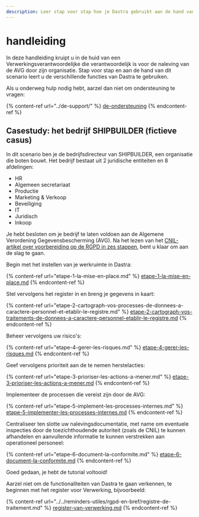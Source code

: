 ```yaml
---
description: Leer stap voor stap hoe je Dastra gebruikt aan de hand van een praktisch voorbeeld.
---
```


# handleiding

In deze handleiding kruipt u in de huid van een Verwerkingsverantwoordelijke die verantwoordelijk is voor de naleving van de AVG door zijn organisatie. Stap voor stap en aan de hand van dit scenario leert u de verschillende functies van Dastra te gebruiken.

Als u onderweg hulp nodig hebt, aarzel dan niet om ondersteuning te vragen:

{% content-ref url="../de-support/" %}
[de-ondersteuning](../de-ondersteuning/)
{% endcontent-ref %}

## Casestudy: het bedrijf SHIPBUILDER (fictieve casus)

In dit scenario ben je de bedrijfsdirecteur van SHIPBUILDER, een organisatie die boten bouwt. Het bedrijf bestaat uit 2 juridische entiteiten en 8 afdelingen:

* HR
* Algemeen secretariaat
* Productie
* Marketing & Verkoop
* Beveiliging
* IT
* Juridisch
* Inkoop

Je hebt besloten om je bedrijf te laten voldoen aan de Algemene Verordening Gegevensbescherming (AVG). Na het lezen van het [CNIL-artikel over voorbereiding op de RGPD in zes stappen](https://www.cnil.fr/fr/principes-cles/rgpd-se-preparer-en-6-etapes), bent u klaar om aan de slag te gaan.

Begin met het instellen van je werkruimte in Dastra:

{% content-ref url="etape-1-la-mise-en-place.md" %}
[etape-1-la-mise-en-place.md](etape-1-la-mise-en-place.md)
{% endcontent-ref %}

Stel vervolgens het register in en breng je gegevens in kaart:

{% content-ref url="etape-2-cartograph-vos-processes-de-donnees-a-caractere-personnel-et-etablir-le-registre.md" %}
[etape-2-cartograph-vos-traitements-de-donnees-a-caractere-personnel-etablir-le-registre.md](etape-2-cartograph-vos-traitements-de-donnees-a-caractere-personnel-etablir-le-registre.md)
{% endcontent-ref %}

Beheer vervolgens uw risico's:

{% content-ref url="etape-4-gerer-les-risques.md" %}
[etape-4-gerer-les-risques.md](etape-4-gerer-les-risques.md)
{% endcontent-ref %}

Geef vervolgens prioriteit aan de te nemen herstelacties:

{% content-ref url="etape-3-prioriser-les-actions-a-mener.md" %}
[etape-3-prioriser-les-actions-a-mener.md](etape-3-prioriser-les-actions-a-mener.md)
{% endcontent-ref %}

Implementeer de processen die vereist zijn door de AVG:

{% content-ref url="etape-5-implement-les-processes-internes.md" %}
[etape-5-implementer-les-processes-internes.md](etape-5-implementer-les-processes-internes.md)
{% endcontent-ref %}

Centraliseer ten slotte uw nalevingsdocumentatie, met name om eventuele inspecties door de toezichthoudende autoriteit (zoals de CNIL) te kunnen afhandelen en aanvullende informatie te kunnen verstrekken aan operationeel personeel:

{% content-ref url="etape-6-document-la-conformite.md" %}
[etape-6-document-la-conformite.md](etape-6-document-la-conformite.md)
{% endcontent-ref %}



Goed gedaan, je hebt de tutorial voltooid!

Aarzel niet om de functionaliteiten van Dastra te gaan verkennen, te beginnen met het register voor Verwerking, bijvoorbeeld:

{% content-ref url="../../reminders-utiles/rgpd-en-bref/registre-de-traitement.md" %}
[register-van-verwerking.md](../../useful-recalls/rgpd-en-bref/register-van-verwerking.md)
{% endcontent-ref %}